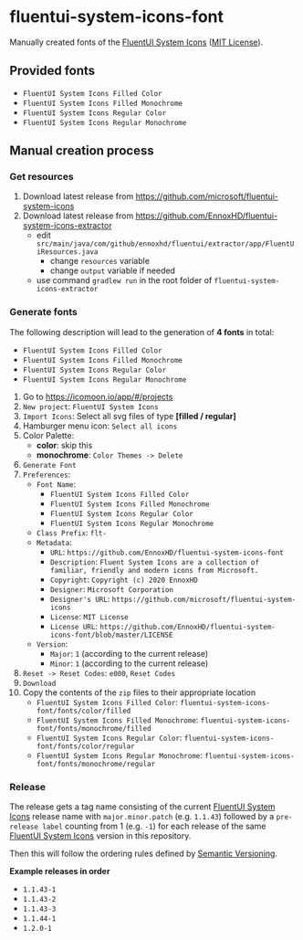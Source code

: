 # fluentui-system-icons-font
Manually created fonts of the
[FluentUI System Icons](https://github.com/microsoft/fluentui-system-icons)
([MIT License](https://github.com/microsoft/fluentui-system-icons/blob/master/LICENSE)).

## Provided fonts
- `FluentUI System Icons Filled Color`
- `FluentUI System Icons Filled Monochrome`
- `FluentUI System Icons Regular Color`
- `FluentUI System Icons Regular Monochrome`

## Manual creation process
### Get resources
1. Download latest release from https://github.com/microsoft/fluentui-system-icons
2. Download latest release from https://github.com/EnnoxHD/fluentui-system-icons-extractor
    - edit `src/main/java/com/github/ennoxhd/fluentui/extractor/app/FluentUiResources.java`
        - change `resources` variable
        - change `output` variable if needed
    - use command `gradlew run` in the root folder of `fluentui-system-icons-extractor`

### Generate fonts
The following description will lead to the generation of **4 fonts** in total:
- `FluentUI System Icons Filled Color`
- `FluentUI System Icons Filled Monochrome`
- `FluentUI System Icons Regular Color`
- `FluentUI System Icons Regular Monochrome`

1. Go to https://icomoon.io/app/#/projects
2. `New project`: `FluentUI System Icons`
3. `Import Icons`: Select all svg files of type **[filled / regular]**
4. Hamburger menu icon: `Select all icons`
5. Color Palette:
    - **color**: skip this
    - **monochrome**: `Color Themes -> Delete`
6. `Generate Font`
7. `Preferences`:
    - `Font Name`:
      - `FluentUI System Icons Filled Color`
      - `FluentUI System Icons Filled Monochrome`
      - `FluentUI System Icons Regular Color`
      - `FluentUI System Icons Regular Monochrome`
    - `Class Prefix`: `flt-`
    - `Metadata`:
      - `URL`: `https://github.com/EnnoxHD/fluentui-system-icons-font`
      - `Description`: `Fluent System Icons are a collection of familiar,
        friendly and modern icons from Microsoft.`
      - `Copyright`: `Copyright (c) 2020 EnnoxHD`
      - `Designer`: `Microsoft Corporation`
      - `Designer's URL`: `https://github.com/microsoft/fluentui-system-icons`
      - `License`: `MIT License`
      - `License URL`: `https://github.com/EnnoxHD/fluentui-system-icons-font/blob/master/LICENSE`
    - `Version`:
      - `Major`: `1` (according to the current release)
      - `Minor`: `1` (according to the current release)
8. `Reset -> Reset Codes`: `e000`, `Reset Codes`
9. `Download`
10. Copy the contents of the `zip` files to their appropriate location
    - `FluentUI System Icons Filled Color`: `fluentui-system-icons-font/fonts/color/filled`
    - `FluentUI System Icons Filled Monochrome`: `fluentui-system-icons-font/fonts/monochrome/filled`
    - `FluentUI System Icons Regular Color`: `fluentui-system-icons-font/fonts/color/regular`
    - `FluentUI System Icons Regular Monochrome`: `fluentui-system-icons-font/fonts/monochrome/regular`

### Release
The release gets a tag name consisting of the current
[FluentUI System Icons](https://github.com/microsoft/fluentui-system-icons)
release name with `major.minor.patch` (e.g. `1.1.43`) followed by
a `pre-release label` counting from 1 (e.g. `-1`) for each release of the same
[FluentUI System Icons](https://github.com/microsoft/fluentui-system-icons)
version in this repository.

Then this will follow the ordering rules defined by [Semantic Versioning](https://semver.org/).

**Example releases in order**
- `1.1.43-1`
- `1.1.43-2`
- `1.1.43-3`
- `1.1.44-1`
- `1.2.0-1`
